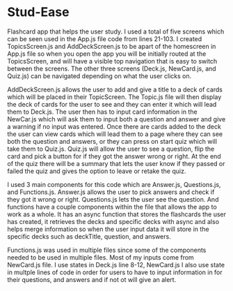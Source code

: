 # Stud-Ease
 Flashcard app that helps the user study.
I used a total of five screens which can be seen used in the App.js file code from lines 21-103. I created TopicsScreen.js and AddDeckScreen.js to be apart of the homescreen in App.js file so when you open the app you will be initially routed at the TopicsScreen, and will have a visible top navigation that is easy to switch between the screens. The other three screens (Deck.js, NewCard.js, and Quiz.js) can be navigated depending on what the user clicks on. 

AddDeckScreen.js allows the user to add and give a title to a deck of cards which will be placed in their TopicScreen. The Topic.js file will then display the deck of cards for the user to see and they can enter it which will lead them to Deck.js. The user then has to input card information in the NewCar.js which will ask them to input both a question and answer and give a warning if no input was entered. Once there are cards added to the deck the user can view cards which will lead them to a page where they can see both the question and answers, or they can press on start quiz which will take them to Quiz.js. Quiz.js will allow the user to see a question, flip the card and pick a button for if they got the answer wrong or right. At the end of the quiz there will be a summary that lets the user know if they passed or failed the quiz and gives the option to leave or retake the quiz.

I used 3 main components for this code which are Answer.js, Questions.js, and Functions.js. Answer.js allows the user to pick answers and check if they got it wrong or right. Questions.js lets the user see the question. And functions have a couple components within the file that allows the app to work as a whole. It has an async function that stores the flashcards the user has created, it retrieves the decks and specific decks with async and also helps merge information so when the user input data it will store in the specific decks such as deckTitle, question, and answers.


Functions.js was used in multiple files since some of the components needed to be used in multiple files. Most of my inputs come from NewCard.js file. I use states in Deck.js line 8-12, NewCard.js I also use state in multple lines of code in order for users to have to input information in for their questions, and answers and if not ot will give an alert.